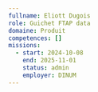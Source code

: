 ```yaml
---
fullname: Eliott Dugois
role: Guichet FTAP data
domaine: Produit
competences: []
missions:
  - start: 2024-10-08
    end: 2025-11-01
    status: admin
    employer: DINUM
---
```

